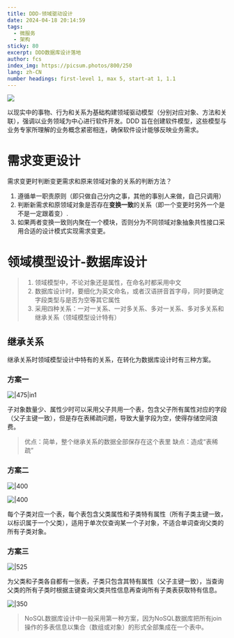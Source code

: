 ```yaml
---
title: DDD-领域驱动设计
date: 2024-04-18 20:14:59
tags:
  - 微服务
  - 架构
sticky: 80
excerpt: DDD数据库设计落地
author: fcs
index_img: https://picsum.photos/800/250
lang: zh-CN
number headings: first-level 1, max 5, start-at 1, 1.1
---
```


![](https://picsum.photos/800/250)


以现实中的事物、行为和关系为基础构建领域驱动模型（分别对应对象、方法和关联），强调以业务领域为中心进行软件开发。DDD 旨在创建软件模型，这些模型与业务专家所理解的业务概念紧密相连，确保软件设计能够反映业务需求。

# 需求变更设计


需求变更时判断变更需求和原来领域对象的关系的判断方法？

1. 遵循单一职责原则（即只做自己分内之事，其他的事别人来做，自己只调用）
2. 判断新需求和原领域对象是否存在**变换一致**的关系（即一个变更时另外一个是不是一定跟着变）.
3. 如果两者变换一致则内聚在一个模块，否则分为不同领域对象抽象共性接口采用合适的设计模式实现需求变更。


# 领域模型设计-数据库设计

> 1. 领域模型中，不论对象还是属性，在命名时都采用中文
> 2. 数据库设计时，要细化为英文命名，或者汉语拼音首字母，同时要确定字段类型与是否为空等其它属性
> 3. 采用四种关系：一对一关系、一对多关系、多对一关系、多对多关系和继承关系（领域模型设计特有）

## 继承关系

继承关系时领域模型设计中特有的关系，在转化为数据库设计时有三种方案。

### 方案一

![|475|in1](http://img.alleyf.hidns.co/pics/202404182059319.png)

子对象数量少、属性少时可以采用父子共用一个表，包含父子所有属性对应的字段（父子主键一致），但是存在表稀疏问题，导致大量字段为空，使得存储空间浪费。
> 优点：简单，整个继承关系的数据全部保存在这个表里
> 缺点：造成“表稀疏”


### 方案二

![|400](http://img.alleyf.hidns.co/pics/202404182101703.png)

![|400](http://img.alleyf.hidns.co/pics/202404182102555.png)

每个子类对应一个表，每个表包含父类属性和子类特有属性（所有子类主键一致，以标识属于一个父类），适用于单次仅查询某一个子对象，不适合单词查询父类的所有子类对象。

### 方案三

![|525](http://img.alleyf.hidns.co/pics/202404182105167.png)

为父类和子类各自都有一张表，子类只包含其特有属性（父子主键一致），当查询父类的所有子类时根据主键查询父类共性信息再查询所有子类表获取特有信息。


![|350](http://img.alleyf.hidns.co/pics/202404182112485.png)

> NoSQL数据库设计中一般采用第一种方案，因为NoSQL数据库把所有join操作的多表信息以集合（数组或对象）的形式全部集成在一个表中。